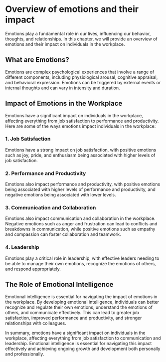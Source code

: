 Overview of emotions and their impact
===================================================================================================

Emotions play a fundamental role in our lives, influencing our behavior, thoughts, and relationships. In this chapter, we will provide an overview of emotions and their impact on individuals in the workplace.

What are Emotions?
------------------

Emotions are complex psychological experiences that involve a range of different components, including physiological arousal, cognitive appraisal, and behavioral expression. Emotions can be triggered by external events or internal thoughts and can vary in intensity and duration.

Impact of Emotions in the Workplace
-----------------------------------

Emotions have a significant impact on individuals in the workplace, affecting everything from job satisfaction to performance and productivity. Here are some of the ways emotions impact individuals in the workplace:

### 1. Job Satisfaction

Emotions have a strong impact on job satisfaction, with positive emotions such as joy, pride, and enthusiasm being associated with higher levels of job satisfaction.

### 2. Performance and Productivity

Emotions also impact performance and productivity, with positive emotions being associated with higher levels of performance and productivity, and negative emotions being associated with lower levels.

### 3. Communication and Collaboration

Emotions also impact communication and collaboration in the workplace. Negative emotions such as anger and frustration can lead to conflicts and breakdowns in communication, while positive emotions such as empathy and compassion can foster collaboration and teamwork.

### 4. Leadership

Emotions play a critical role in leadership, with effective leaders needing to be able to manage their own emotions, recognize the emotions of others, and respond appropriately.

The Role of Emotional Intelligence
----------------------------------

Emotional intelligence is essential for navigating the impact of emotions in the workplace. By developing emotional intelligence, individuals can better recognize and regulate their own emotions, understand the emotions of others, and communicate effectively. This can lead to greater job satisfaction, improved performance and productivity, and stronger relationships with colleagues.

In summary, emotions have a significant impact on individuals in the workplace, affecting everything from job satisfaction to communication and leadership. Emotional intelligence is essential for navigating this impact effectively and achieving ongoing growth and development both personally and professionally.
